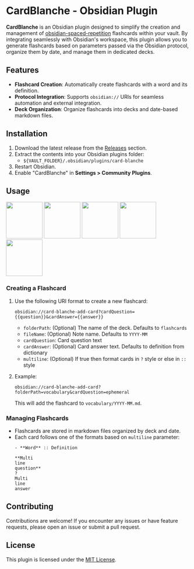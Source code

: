 # CardBlanche - Obsidian Plugin

**CardBlanche** is an Obsidian plugin designed to simplify the creation and management of [obsidian-spaced-repetition](https://github.com/st3v3nmw/obsidian-spaced-repetition) flashcards within your vault. 
By integrating seamlessly with Obsidian's workspace, this plugin allows you to generate flashcards based on parameters passed via the Obsidian protocol, organize them by date, and manage them in dedicated decks.

## Features

- **Flashcard Creation**: Automatically create flashcards with a word and its definition.
- **Protocol Integration**: Supports `obsidian://` URIs for seamless automation and external integration.
- **Deck Organization**: Organize flashcards into decks and date-based markdown files.

## Installation

1. Download the latest release from the [Releases](https://github.com/whsv26/card-blanche/releases) section.
2. Extract the contents into your Obsidian plugins folder:
    - `${VAULT_FOLDER}/.obsidian/plugins/card-blanche`
3. Restart Obsidian.
4. Enable "CardBlanche" in **Settings > Community Plugins**.

## Usage

<img src="https://github.com/user-attachments/assets/2222f990-509c-4cde-b3a9-3bf2af418eab" width="100" height="100">
<img src="https://github.com/user-attachments/assets/e61ae4f5-4411-476a-ac23-a54946758089" width="100" height="100">
<img src="https://github.com/user-attachments/assets/64728138-5eb5-4134-827d-fc303a1362f1" width="100" height="100">
<img src="https://github.com/user-attachments/assets/55961f32-a16d-4352-b988-5b5aec205ffa" width="100" height="100">
<img src="https://github.com/user-attachments/assets/3006d95a-5314-44ff-848e-3edaf1ab4a60" width="100" height="100">

### Creating a Flashcard
1. Use the following URI format to create a new flashcard:
   ```
   obsidian://card-blanche-add-card?cardQuestion={{question}}&cardAnswer={{answer}}
   ```
    - `folderPath`: (Optional) The name of the deck. Defaults to `flashcards`
    - `fileName`: (Optional) Note name. Defaults to `YYYY-MM`
    - `cardQuestion`: Card question text 
    - `cardAnswer`: (Optional) Card answer text. Defaults to definition from dictionary  
    - `multiline`: (Optional) If true then format cards in `?` style or else in `::` style

2. Example:
   ```
   obsidian://card-blanche-add-card?folderPath=vocabulary&cardQuestion=ephemeral
   ```
   This will add the flashcard to `vocabulary/YYYY-MM.md`.

### Managing Flashcards
- Flashcards are stored in markdown files organized by deck and date.
- Each card follows one of the formats based on `multiline` parameter:
  ```
  - **Word** :: Definition
  ```
  ```
  **Multi
  line
  question**
  ?
  Multi
  line
  answer
  ```

## Contributing
Contributions are welcome! If you encounter any issues or have feature requests, please open an issue or submit a pull request.

## License
This plugin is licensed under the [MIT License](LICENSE).
